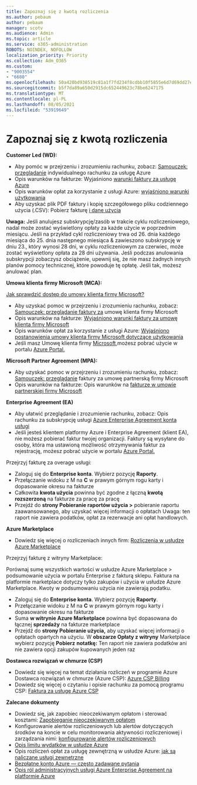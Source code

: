 ```yaml
---
title: Zapoznaj się z kwotą rozliczenia
ms.author: pebaum
author: pebaum
manager: scotv
ms.audience: Admin
ms.topic: article
ms.service: o365-administration
ROBOTS: NOINDEX, NOFOLLOW
localization_priority: Priority
ms.collection: Adm_O365
ms.custom:
- "9003554"
- "6680"
ms.openlocfilehash: 50a420bd938519c81a1f7fd234f8cdbb10f5855e6d7d69dd27e261ebc7e0c091
ms.sourcegitcommit: b5f7da89a650d2915dc652449623c78be6247175
ms.translationtype: MT
ms.contentlocale: pl-PL
ms.lasthandoff: 08/05/2021
ms.locfileid: "53919649"
---
```

# <a name="understand-billing-amount"></a>Zapoznaj się z kwotą rozliczenia

**Customer Led (WD):**

- Aby pomóc w przejrzeniu i zrozumieniu rachunku, zobacz: [Samouczek: przeglądanie](https://docs.microsoft.com/azure/cost-management-billing/understand/review-individual-bill?WT.mc_id=Portal-Microsoft_Azure_Support) indywidualnego rachunku za usługę Azure
- Opis warunków na fakturze: Wyjaśniono [warunki faktury za usługę Azure](https://docs.microsoft.com/azure/cost-management-billing/understand/understand-invoice?WT.mc_id=Portal-Microsoft_Azure_Support)
- Opis warunków opłat za korzystanie z usługi Azure: [wyjaśniono warunki użytkowania](https://docs.microsoft.com/azure/cost-management-billing/understand/understand-usage?WT.mc_id=Portal-Microsoft_Azure_Support)
- Aby uzyskać plik PDF faktury i kopię szczegółowego pliku codziennego użycia (.CSV): Pobierz fakturę [i dane użycia](https://docs.microsoft.com/azure/billing/billing-download-azure-invoice-daily-usage-date?WT.mc_id=Portal-Microsoft_Azure_Support)

**Uwaga:** Jeśli anulujesz subskrypcję/zasób w trakcie cyklu rozliczeniowego, nadal może zostać wyświetlony opłaty za każde użycie w poprzednim miesiącu. Jeśli na przykład cykl rozliczeniowy trwa od 26. dnia każdego miesiąca do 25. dnia następnego miesiąca & zawieszono subskrypcję w dniu 23., który wynosi 28 dni, w cyklu rozliczeniowym za czerwiec, może zostać wyświetlony opłata za 28 dni używania. Jeśli podczas anulowania subskrypcji zobaczysz obciążenie, upewnij się, że nie masz żadnych innych planów pomocy technicznej, które powoduje tę opłatę. Jeśli tak, możesz anulować plan.

**Umowa klienta firmy Microsoft (MCA):**

[Jak sprawdzić dostęp do umowy klienta firmy Microsoft?](https://docs.microsoft.com/azure/cost-management-billing/manage/download-azure-invoice-daily-usage-date?WT.mc_id=Portal-Microsoft_Azure_Support#check-access-to-a-microsoft-customer-agreement)

- Aby uzyskać pomoc w przejrzeniu i zrozumieniu rachunku, zobacz: [Samouczek: przeglądanie faktury za](https://docs.microsoft.com/azure/cost-management-billing/understand/review-customer-agreement-bill?WT.mc_id=Portal-Microsoft_Azure_Support) umowę klienta firmy Microsoft
- Opis warunków na fakturze: [Wyjaśniono warunki faktury za umowę klienta firmy Microsoft](https://docs.microsoft.com/azure/cost-management-billing/understand/mca-understand-your-invoice?WT.mc_id=Portal-Microsoft_Azure_Support)
- Opis warunków opłat za korzystanie z usługi Azure: [Wyjaśniono postanowienia umowy klienta firmy Microsoft dotyczące użytkowania](https://docs.microsoft.com/azure/cost-management-billing/understand/mca-understand-your-usage?WT.mc_id=Portal-Microsoft_Azure_Support)
- Jeśli masz Umowę klienta firmy [Microsoft,](https://docs.microsoft.com/azure/cost-management-billing/manage/download-azure-invoice-daily-usage-date?WT.mc_id=Portal-Microsoft_Azure_Support#check-access-to-a-microsoft-customer-agreement)możesz pobrać użycie w portalu [Azure Portal.](https://portal.azure.com/)

**Microsoft Partner Agreement (MPA):**

- Aby uzyskać pomoc w przejrzeniu i zrozumieniu rachunku, zobacz: [Samouczek: przeglądanie](https://docs.microsoft.com/azure/cost-management-billing/understand/review-partner-agreement-bill?WT.mc_id=Portal-Microsoft_Azure_Support) faktury za umowę partnerską firmy Microsoft
- Opis warunków na fakturze: Opis warunków na [fakturze w umowie partnerskiej firmy Microsoft](https://docs.microsoft.com/azure/cost-management-billing/understand/mpa-invoice-terms?WT.mc_id=Portal-Microsoft_Azure_Support)

**Enterprise Agreement (EA)**

- Aby ułatwić przeglądanie i zrozumienie rachunku, zobacz: Opis rachunku za subskrypcję usługi [Azure Enterprise Agreement konta usługi](https://docs.microsoft.com/azure/cost-management-billing/understand/review-enterprise-agreement-bill?WT.mc_id=Portal-Microsoft_Azure_Support)
- Jeśli jesteś klientem platformy Azure i Enterprise Agreement (klient EA), nie możesz pobierać faktur twojej organizacji. Faktury są wysyłane do osoby, która ma ustawioną możliwość otrzymywania faktur za rejestrację, możesz pobrać użycie w portalu [Azure Portal.](https://portal.azure.com/)

Przejrzyj fakturę za overage usługi:

- Zaloguj się do **Enterprise konta**. Wybierz pozycję **Raporty**.
- Przełączanie widoku z M na **C** w prawym  górnym rogu karty i dopasowanie okresu na fakturze
- Całkowita **kwota użycia** powinna być zgodne z łączną **kwotą rozszerzoną** na fakturze za pracę za pracę
- Przejdź do **strony Pobieranie raportów użycia >** pobieranie raportu zaawansowanego, aby uzyskać więcej informacji o opłatach Uwaga: ten raport nie zawiera podatków, opłat za rezerwacje ani opłat handlowych. 

**Azure Marketplace**

- Dowiedz się więcej o rozliczeniach innych firm: [Rozliczenia w usłudze Azure Marketplace](https://docs.microsoft.com/azure/billing/billing-understand-your-azure-marketplace-charges?WT.mc_id=Portal-Microsoft_Azure_Support)

Przejrzyj fakturę z witryny Marketplace:

Porównaj sumę wszystkich wartości w usłudze Azure Marketplace > podsumowanie użycia w portalu Enterprise z fakturą sklepu. Faktura na platformie marketplace dotyczy tylko zakupów i użycia w usłudze Azure Marketplace. Kwoty w podsumowaniu użycia nie zawierają podatku.

- Zaloguj się do **Enterprise konta**. Wybierz pozycję **Raporty**.
- Przełączanie widoku z M na **C** w prawym  górnym rogu karty i dopasowanie okresu na fakturze
- Suma **w witrynie Azure Marketplace** powinna być dopasowana do łącznej **sprzedaży** na fakturze marketplace
- Przejdź do **strony Pobieranie użycia,** aby uzyskać więcej informacji o opłatach opartych na użyciu. W **obszarze Opłaty z witryny** Marketplace wybierz pozycję **Pobierz** **notatkę:** Ten raport nie zawiera podatków ani nie zawiera opcji zakupów kupowanych jeden raz

**Dostawca rozwiązań w chmurze (CSP)**

- Dowiedz się więcej na temat działania rozliczeń w programie Azure Dostawca rozwiązań w chmurze (Azure CSP): [Azure CSP Billing](https://docs.microsoft.com/azure/cloud-solution-provider/billing/azure-csp-billing-overview?WT.mc_id=Portal-Microsoft_Azure_Support)
- Dowiedz się więcej o czytaniu i opisie rachunku za pomocą programu CSP: [Faktura za usługę Azure CSP](https://docs.microsoft.com/azure/cloud-solution-provider/billing/azure-csp-invoice?WT.mc_id=Portal-Microsoft_Azure_Support)

**Zalecane dokumenty**

- Dowiedz się, jak zapobiec nieoczekiwanym opłatom i sterować kosztami: [Zapobieganie nieoczekiwanym opłatom](https://docs.microsoft.com/azure/cost-management-billing/manage/getting-started?WT.mc_id=Portal-Microsoft_Azure_Support)
- Konfigurowanie alertów rozliczeniowych lub alertów dotyczących środków na koncie w celu monitorowania aktywności rozliczeniowej i zarządzania nimi: [konfigurowanie alertów rozliczeniowych](https://docs.microsoft.com/azure/cost-management-billing/costs/cost-mgt-alerts-monitor-usage-spending?WT.mc_id=Portal-Microsoft_Azure_Support)
- [Opis limitu wydatków w usłudze Azure](https://docs.microsoft.com/azure/cost-management-billing/manage/spending-limit?WT.mc_id=Portal-Microsoft_Azure_Support)
- Opis rozliczeń opłat za usługę zewnętrzną w usłudze Azure: [jak są naliczane usługi zewnętrzne](https://docs.microsoft.com/azure/cost-management-billing/understand/understand-azure-marketplace-charges?WT.mc_id=Portal-Microsoft_Azure_Support)
- [Bezpłatne konto Azure — często zadawane pytania](https://azure.microsoft.com/free/free-account-faq/)
- [Opis ról administracyjnych usługi Azure Enterprise Agreement na platformie Azure](https://docs.microsoft.com/azure/cost-management-billing/manage/understand-ea-roles?WT.mc_id=Portal-Microsoft_Azure_Support)